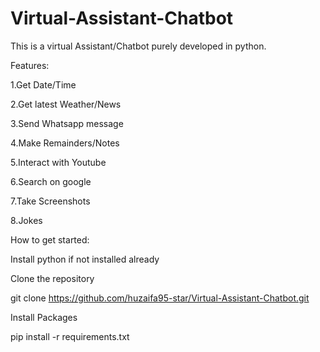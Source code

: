 # Virtual-Assistant-Chatbot

This is a virtual Assistant/Chatbot purely developed in python.

Features:

1.Get Date/Time

2.Get latest Weather/News

3.Send Whatsapp message

4.Make Remainders/Notes

5.Interact with Youtube

6.Search on google

7.Take Screenshots

8.Jokes








How to get started:

Install python if not installed already

Clone the repository

git clone https://github.com/huzaifa95-star/Virtual-Assistant-Chatbot.git

Install Packages

pip install -r requirements.txt
